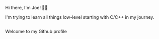 Hi there, I'm Joe! 🧑‍💻

I'm trying to learn all things low-level starting with C/C++ in my journey.

## 
Welcome to my Github profile

